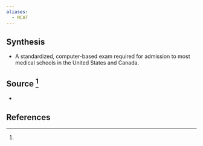 ```yaml
---
aliases:
  - MCAT
---
```

## Synthesis
- A standardized, computer-based exam required for admission to most medical schools in the United States and Canada.
## Source [^1]
- 
## References

[^1]: